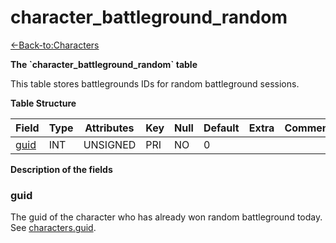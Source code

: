 # character\_battleground\_random

[<-Back-to:Characters](database-characters)

**The \`character\_battleground\_random\` table**

This table stores battlegrounds IDs for random battleground sessions.

**Table Structure**

| Field     | Type     | Attributes | Key | Null | Default | Extra | Comment |
| --------- | -------- | ---------- | --- | ---- | ------- | ----- | ------- |
| [guid][1] | INT      | UNSIGNED   | PRI | NO   | 0       |       |         |

[1]: #guid

**Description of the fields**

### guid

The guid of the character who has already won random battleground today. See [characters.guid](characters#guid).
